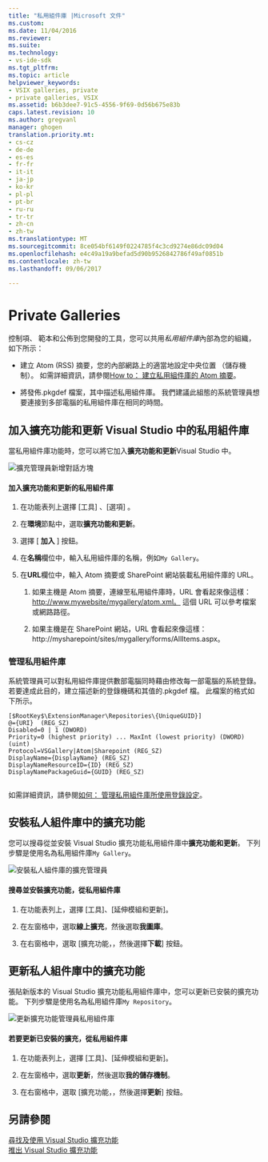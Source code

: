 ```yaml
---
title: "私用組件庫 |Microsoft 文件"
ms.custom: 
ms.date: 11/04/2016
ms.reviewer: 
ms.suite: 
ms.technology:
- vs-ide-sdk
ms.tgt_pltfrm: 
ms.topic: article
helpviewer_keywords:
- VSIX galleries, private
- private galleries, VSIX
ms.assetid: b6b3dee7-91c5-4556-9f69-0d56b675e83b
caps.latest.revision: 10
ms.author: gregvanl
manager: ghogen
translation.priority.mt:
- cs-cz
- de-de
- es-es
- fr-fr
- it-it
- ja-jp
- ko-kr
- pl-pl
- pt-br
- ru-ru
- tr-tr
- zh-cn
- zh-tw
ms.translationtype: MT
ms.sourcegitcommit: 8ce054bf6149f0224785f4c3cd9274e86dc09d04
ms.openlocfilehash: e4c49a19a9befad5d90b9526842786f49af0851b
ms.contentlocale: zh-tw
ms.lasthandoff: 09/06/2017

---
```

# <a name="private-galleries"></a>Private Galleries
控制項、 範本和公佈到您開發的工具，您可以共用*私用組件庫*內部為您的組織，如下所示：  
  
-   建立 Atom (RSS) 摘要，您的內部網路上的適當地設定中央位置 （儲存機制）。 如需詳細資訊，請參閱[How to： 建立私用組件庫的 Atom 摘要](../extensibility/how-to-create-an-atom-feed-for-a-private-gallery.md)。  
  
-   將發佈.pkgdef 檔案，其中描述私用組件庫。 我們建議此組態的系統管理員想要連接到多部電腦的私用組件庫在相同的時間。  
  
## <a name="adding-a-private-gallery-to-extensions-and-updates-in-visual-studio"></a>加入擴充功能和更新 Visual Studio 中的私用組件庫  
 當私用組件庫功能時，您可以將它加入**擴充功能和更新**Visual Studio 中。  
  
 ![擴充管理員新增對話方塊](../extensibility/media/em_adddialog.png "EM_AddDialog")  
  
#### <a name="to-add-a-private-gallery-to-extensions-and-updates"></a>加入擴充功能和更新的私用組件庫  
  
1.  在功能表列上選擇 [工具] 、[選項] 。  
  
2.  在**環境**節點中，選取**擴充功能和更新**。  
  
3.  選擇 [ **加入** ] 按鈕。  
  
4.  在**名稱**欄位中，輸入私用組件庫的名稱，例如`My Gallery`。  
  
5.  在**URL**欄位中，輸入 Atom 摘要或 SharePoint 網站裝載私用組件庫的 URL。  
  
    1.  如果主機是 Atom 摘要，連線至私用組件庫時，URL 會看起來像這樣： http://www.mywebsite/mygallery/atom.xml。  這個 URL 可以參考檔案或網路路徑。  
  
    2.  如果主機是在 SharePoint 網站，URL 會看起來像這樣： http://mysharepoint/sites/mygallery/forms/AllItems.aspx。  
  
### <a name="managing-private-galleries"></a>管理私用組件庫  
 系統管理員可以對私用組件庫提供數部電腦同時藉由修改每一部電腦的系統登錄。 若要達成此目的，建立描述新的登錄機碼和其值的.pkgdef 檔。  此檔案的格式如下所示。  
  
```  
[$RootKey$\ExtensionManager\Repositories\{UniqueGUID}]  
@={URI}  (REG_SZ)  
Disabled=0 | 1 (DWORD)  
Priority=0 (highest priority) ... MaxInt (lowest priority) (DWORD) (uint)  
Protocol=VSGallery|Atom|Sharepoint (REG_SZ)  
DisplayName={DisplayName} (REG_SZ)  
DisplayNameResourceID={ID} (REG_SZ)  
DisplayNamePackageGuid={GUID} (REG_SZ)  
  
```  
  
 如需詳細資訊，請參閱[如何： 管理私用組件庫所使用登錄設定](../extensibility/how-to-manage-a-private-gallery-by-using-registry-settings.md)。  
  
## <a name="installing-extensions-from-a-private-gallery"></a>安裝私人組件庫中的擴充功能  
 您可以搜尋從並安裝 Visual Studio 擴充功能私用組件庫中**擴充功能和更新**。 下列步驟是使用名為私用組件庫`My Gallery`。  
  
 ![安裝私人組件庫的擴充管理員](../extensibility/media/em_.png "EM_")  
  
#### <a name="to-search-for-and-install-extensions-from-a-private-gallery"></a>搜尋並安裝擴充功能，從私用組件庫  
  
1.  在功能表列上，選擇 [工具]、[延伸模組和更新]。  
  
2.  在左窗格中，選取**線上擴充**，然後選取**我圖庫**。  
  
3.  在右窗格中，選取 [擴充功能，，然後選擇**下載**] 按鈕。  
  
## <a name="updating-extensions-from-a-private-gallery"></a>更新私人組件庫中的擴充功能  
 張貼新版本的 Visual Studio 擴充功能私用組件庫中，您可以更新已安裝的擴充功能。 下列步驟是使用名為私用組件庫`My Repository`。  
  
 ![更新擴充功能管理員私用組件庫](../extensibility/media/em_update.png "EM_Update")  
  
#### <a name="to-update-an-installed-extension-from-a-private-gallery"></a>若要更新已安裝的擴充，從私用組件庫  
  
1.  在功能表列上，選擇 [工具]、[延伸模組和更新]。  
  
2.  在左窗格中，選取**更新**，然後選取**我的儲存機制**。  
  
3.  在右窗格中，選取 [擴充功能，，然後選擇**更新**] 按鈕。  
  
## <a name="see-also"></a>另請參閱  
 [尋找及使用 Visual Studio 擴充功能](../ide/finding-and-using-visual-studio-extensions.md)   
 [推出 Visual Studio 擴充功能](../extensibility/shipping-visual-studio-extensions.md)
